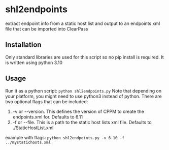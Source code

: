 # shl2endpoints
extract endpoint info from a static host list and output to an endpoints xml file that can be imported into ClearPass

## Installation
Only standard libraries are used for this script so no pip install is required. It is written using python 3.10

## Usage
Run it as a python script:
`python shl2endpoints.py`
Note that depending on your platform, you might need to use python3 instead of python.
There are two optional flags that can be included:
1. -v or --version. This defines the version of CPPM to create the endpoints.xml for. Defaults to 6.11
2. -f or --file. This is a path to the static host lists xml file. Defaults to ./StaticHostList.xml

example with flags:
`python shl2endpoints.py -v 6.10 -f ../mystatichosts.xml`
